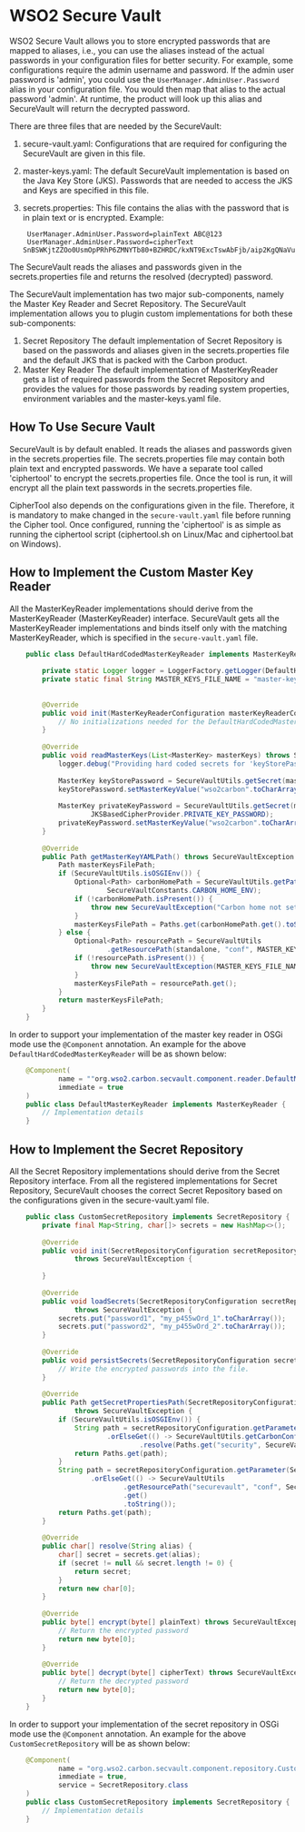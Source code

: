 # WSO2 Secure Vault
WSO2 Secure Vault allows you to store encrypted passwords that are mapped to aliases, i.e., you can 
use the aliases instead of the actual passwords in your configuration files for better security. 
For example, some configurations require the admin username and password. If the admin user password 
is 'admin', you could use the `UserManager.AdminUser.Password` alias in your configuration file. 
You would then map that alias to the actual password 'admin'. At runtime, the product will look up 
this alias and SecureVault will return the decrypted password.

There are three files that are needed by the SecureVault:

1. secure-vault.yaml: 
    Configurations that are required for configuring the SecureVault are given in this file.
2. master-keys.yaml: 
    The default SecureVault implementation is based on the Java Key Store (JKS). Passwords that are needed to access the JKS and Keys are specified in this file. 
3. secrets.properties: 
    This file contains the alias with the password that is in plain text or is encrypted.
    Example:
    
        UserManager.AdminUser.Password=plainText ABC@123
        UserManager.AdminUser.Password=cipherText SnBSWKjtZZOo0UsmOpPRhP6ZMNYTb80+BZHRDC/kxNT9ExcTswAbFjb/aip2KgQNaVuIT27UtrBaIv77Mb5sNPGiwyPrfajLNhSOlke2p8YmMkegx/mG2ytJhJa5j9iMGtCsbMt+SAf85v6kGIiH0gZA20qDZ9jnveT7/Ifz7v0\=

The SecureVault reads the aliases and passwords given in the secrets.properties file and returns the 
resolved (decrypted) password.

The SecureVault implementation has two major sub-components, namely the Master Key Reader and Secret 
Repository. The SecureVault implementation allows you to plugin custom implementations for both these 
sub-components:

1. Secret Repository
   The default implementation of Secret Repository is based on the passwords and aliases given in the 
   secrets.properties file and the default JKS that is packed with the Carbon product.
2. Master Key Reader
   The default implementation of MasterKeyReader gets a list of required passwords from the Secret 
   Repository and provides the values for those passwords by reading system properties, environment variables and the master-keys.yaml file.

## How To Use Secure Vault
SecureVault is by default enabled. It reads the aliases and passwords given in the secrets.properties 
file. The secrets.properties file may contain both plain text and encrypted passwords. We have a 
separate tool called 'ciphertool' to encrypt the secrets.properties file. Once the tool is run, it will encrypt all the plain text passwords in the secrets.properties file.

CipherTool also depends on the configurations given in the file. Therefore, it is mandatory to make 
changed in the `secure-vault.yaml`  file before running the Cipher tool. Once configured, running 
the 'ciphertool' is as simple as running the ciphertool script (ciphertool.sh on Linux/Mac and 
ciphertool.bat on Windows).

## How to Implement the Custom Master Key Reader
All the MasterKeyReader implementations should derive from the MasterKeyReader 
(MasterKeyReader) interface. SecureVault gets all the MasterKeyReader 
implementations and binds itself only with the matching MasterKeyReader, which is specified in 
the `secure-vault.yaml` file.

```java
    public class DefaultHardCodedMasterKeyReader implements MasterKeyReader {
        
        private static Logger logger = LoggerFactory.getLogger(DefaultHardCodedMasterKeyReader.class);
        private static final String MASTER_KEYS_FILE_NAME = "master-keys.yaml";
    
    
        @Override
        public void init(MasterKeyReaderConfiguration masterKeyReaderConfiguration) throws SecureVaultException {
            // No initializations needed for the DefaultHardCodedMasterKeyReader
        }
    
        @Override
        public void readMasterKeys(List<MasterKey> masterKeys) throws SecureVaultException {
            logger.debug("Providing hard coded secrets for 'keyStorePassword' and 'privateKeyPassword'");
    
            MasterKey keyStorePassword = SecureVaultUtils.getSecret(masterKeys, JKSBasedCipherProvider.KEY_STORE_PASSWORD);
            keyStorePassword.setMasterKeyValue("wso2carbon".toCharArray());
    
            MasterKey privateKeyPassword = SecureVaultUtils.getSecret(masterKeys,
                    JKSBasedCipherProvider.PRIVATE_KEY_PASSWORD);
            privateKeyPassword.setMasterKeyValue("wso2carbon".toCharArray());
        }
    
        @Override
        public Path getMasterKeyYAMLPath() throws SecureVaultException {
            Path masterKeysFilePath;
            if (SecureVaultUtils.isOSGIEnv()) {
                Optional<Path> carbonHomePath = SecureVaultUtils.getPathFromSystemVariable(SecureVaultConstants.CARBON_HOME,
                        SecureVaultConstants.CARBON_HOME_ENV);
                if (!carbonHomePath.isPresent()) {
                    throw new SecureVaultException("Carbon home not set");
                }
                masterKeysFilePath = Paths.get(carbonHomePath.get().toString(), MASTER_KEYS_FILE_NAME);
            } else {
                Optional<Path> resourcePath = SecureVaultUtils
                        .getResourcePath(standalone, "conf", MASTER_KEYS_FILE_NAME);
                if (!resourcePath.isPresent()) {
                    throw new SecureVaultException(MASTER_KEYS_FILE_NAME + "not found");
                }
                masterKeysFilePath = resourcePath.get();
            }
            return masterKeysFilePath;
        }
    }
```

In order to support your implementation of the master key reader in OSGi mode use the `@Component` 
annotation. An example for the above `DefaultHardCodedMasterKeyReader` will be as shown below:

```java
    @Component(
            name = ""org.wso2.carbon.secvault.component.reader.DefaultMasterKeyReader"",
            immediate = true
    )
    public class DefaultMasterKeyReader implements MasterKeyReader {
        // Implementation details
    }
```

## How to Implement the Secret Repository
All the Secret Repository implementations should derive from the Secret Repository interface. 
From all the registered implementations for Secret Repository, SecureVault chooses the correct 
Secret Repository based on the configurations given in the secure-vault.yaml file.

```java
    public class CustomSecretRepository implements SecretRepository {
        private final Map<String, char[]> secrets = new HashMap<>();
    
        @Override
        public void init(SecretRepositoryConfiguration secretRepositoryConfiguration, MasterKeyReader masterKeyReader)
                throws SecureVaultException {
    
        }
    
        @Override
        public void loadSecrets(SecretRepositoryConfiguration secretRepositoryConfiguration)
                throws SecureVaultException {
            secrets.put("password1", "my_p455wOrd_1".toCharArray());
            secrets.put("password2", "my_p455wOrd_2".toCharArray());
        }
        
        @Override
        public void persistSecrets(SecretRepositoryConfiguration secretRepositoryConfiguration) throws SecureVaultException {
            // Write the encrypted passwords into the file.
        }
        
        @Override
        public Path getSecretPropertiesPath(SecretRepositoryConfiguration secretRepositoryConfiguration)
                throws SecureVaultException {
            if (SecureVaultUtils.isOSGIEnv()) {
                String path = secretRepositoryConfiguration.getParameter(SecureVaultConstants.LOCATION)
                        .orElseGet(() -> SecureVaultUtils.getCarbonConfigHome().get()
                                .resolve(Paths.get("security", SecureVaultConstants.SECRETS_PROPERTIES)).toString());
                return Paths.get(path);
            }
            String path = secretRepositoryConfiguration.getParameter(SecureVaultConstants.LOCATION)
                    .orElseGet(() -> SecureVaultUtils
                            .getResourcePath("securevault", "conf", SecureVaultConstants.SECRETS_PROPERTIES)
                            .get()
                            .toString());
            return Paths.get(path);
        }
        
        @Override
        public char[] resolve(String alias) {
            char[] secret = secrets.get(alias);
            if (secret != null && secret.length != 0) {
                return secret;
            }
            return new char[0];
        }
        
        @Override
        public byte[] encrypt(byte[] plainText) throws SecureVaultException {
            // Return the encrypted password
            return new byte[0];
        }
        
        @Override
        public byte[] decrypt(byte[] cipherText) throws SecureVaultException {
            // Return the decrypted password
            return new byte[0];
        }
    }
```

In order to support your implementation of the secret repository in OSGi mode use the `@Component` 
annotation. An example for the above `CustomSecretRepository` will be as shown below:

```java
    @Component(
            name = "org.wso2.carbon.secvault.component.repository.CustomSecretRepository",
            immediate = true,
            service = SecretRepository.class
    )
    public class CustomSecretRepository implements SecretRepository {
        // Implementation details
    }
```

